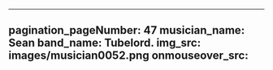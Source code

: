 ------
pagination_pageNumber: 47
musician_name: Sean
band_name: Tubelord.
img_src: images/musician0052.png
onmouseover_src: 
------